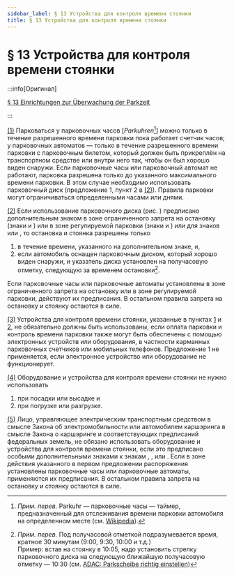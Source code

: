 ```yaml
---
sidebar_label: § 13 Устройства для контроля времени стоянки
title: § 13 Устройства для контроля времени стоянки
---
```


<VerifiedTranslationIcon />

# § 13 Устройства для контроля времени стоянки

:::info[Оригинал]

[§ 13 Einrichtungen zur Überwachung der Parkzeit](https://www.gesetze-im-internet.de/stvo_2013/__13.html)

:::


<span id="1">[(1)](#1)</span> Парковаться у парковочных часов [*Parkuhren*[^1]] можно только в течение разрешенного времени парковки пока работает 
счетчик часов; у парковочных автоматов — только в течение разрешенного времени парковки с парковочным билетом, который должен 
быть прикреплён на транспортном средстве или внутри него так, чтобы он был хорошо виден снаружи.
Если парковочные часы или парковочный автомат не работают, парковка разрешена только до указанного максимального времени парковки. 
В этом случае необходимо использовать парковочный диск (предложение 1, пункт 2 в [(2)](#2)). Правила парковки могут ограничиваться 
определенными часами или днями.


<span id="2">[(2)](#2)</span> Если использование парковочного диска (рис. <TrafficSign sign="318" />) предписано дополнительным знаком 
в зоне ограниченного запрета на остановку (знаки <TrafficSign sign="290.1" /> и <TrafficSign sign="290.2" />) или в зоне регулируемой 
парковки (знаки <TrafficSign sign="314.1" /> и <TrafficSign sign="314.2" />) или для знаков <TrafficSign sign="314" /> или 
<TrafficSign sign="315" />, то остановка и стоянка разрешены только
1. в течение времени, указанного на дополнительном знаке, и,
2. если автомобиль оснащен парковочным диском, который хорошо виден снаружи, и указатель
диска установлен на получасовую отметку, следующую за временем остановки[^2].

Если парковочные часы или парковочные автоматы установлены в зоне ограниченного запрета на остановку или в зоне регулируемой парковки, 
действуют их предписания. В остальном правила запрета на остановку и стоянку остаются в силе.


<span id="3">[(3)](#3)</span> Устройства для контроля времени стоянки, указанные в пунктах [1](#1) и [2](#2), 
не обязательно должны быть использованы, если оплата парковки и контроль времени парковки также могут быть обеспечены с
помощью электронных устройств или оборудования, в частности карманных парковочных счетчиков или
мобильных телефонов. Предложение 1 не применяется, если электронное устройство или оборудование не функционирует.


<span id="4">[(4)](#4)</span> Оборудование и устройства для контроля времени стоянки не нужно использовать
1. при посадки или высадке и
2. при погрузке или разгрузке.


<span id="5">[(5)](#5)</span> Лицо, управляющее электрическим транспортным средством в смысле Закона
об электромобильности или автомобилем каршэринга в смысле Закона о каршэринге и соответствующих предписаний
федеральных земель, не обязано использовать оборудование и устройства для контроля времени
стоянки, если это предписано особыми дополнительными знаками к знакам <TrafficSign sign="290.1" />, <TrafficSign sign="314" />, 
<TrafficSign sign="314.1" /> или <TrafficSign sign="315" />. Если в зоне действия указанного в первом предложении
распоряжения установлены парковочные часы или парковочные автоматы, применяются их предписания. 
В остальном правила запрета на остановку и стоянку остаются в силе.

[^1]: *Прим. перев.* Parkuhr — парковочные часы — таймер, предназначенный для отслеживания времени парковки автомобиля на определенном месте (см. [Wikipedia](https://de.wikipedia.org/wiki/Parkuhr)).

[^2]: *Прим. перев.* Под получасовой отметкой подразумевается время, кратное 30 минутам (9:00, 9:30, 10:00 и т.д.)<br />Пример: встав на стоянку в 10:05, надо установить стрелку парковочного диска на следующую ближайшую получасовую отметку — 10:30 (см. [ADAC: Parkscheibe richtig einstellen](https://www.adac.de/verkehr/recht/verkehrsvorschriften-deutschland/parkscheibe-einstellen/))